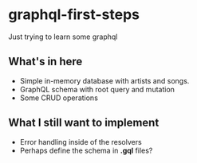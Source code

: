 # graphql-first-steps
Just trying to learn some graphql

## What's in here
- Simple in-memory database with artists and songs.
- GraphQL schema with root query and mutation
- Some CRUD operations

## What I still want to implement
- Error handling inside of the resolvers
- Perhaps define the schema in **.gql** files?
